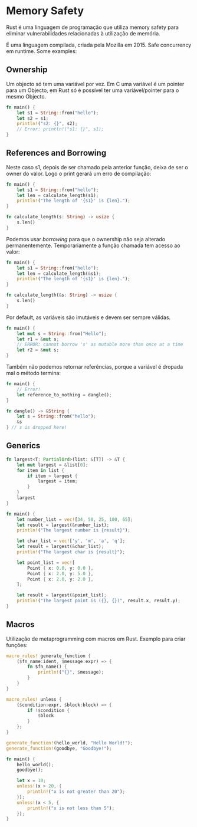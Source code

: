 # Memory Safety

Rust é uma linguagem de programação que utiliza memory safety para eliminar vulnerabilidades relacionadas à utilização de memória.

É uma linguagem compilada, criada pela Mozilla em 2015. Safe concurrency em runtime. Some examples:

## Ownership

Um objecto só tem uma variável por vez. Em C uma variável é um pointer para um Objecto, em Rust só é possível ter uma variável/pointer para o mesmo Objecto.

```rust
fn main() {
    let s1 = String::from("hello");
    let s2 = s1;
    println!("s2: {}", s2);
    // Error: println!("s1: {}", s1);
}
```

## References and Borrowing

Neste caso s1, depois de ser chamado pela anterior função, deixa de ser o owner do valor. Logo o print gerará um erro de compilação:

```rust
fn main() {
    let s1 = String::from("hello");
    let len = calculate_length(s1);
    println!("The length of '{s1}' is {len}.");
}

fn calculate_length(s: String) -> usize {
    s.len()
}
```

Podemos usar *borrowing* para que o ownership não seja alterado permanentemente. Temporariamente a função chamada tem acesso ao valor:

```rust
fn main() {
    let s1 = String::from("hello");
    let len = calculate_length(&s1);
    println!("The length of '{s1}' is {len}.");
}

fn calculate_length(&s: String) -> usize {
    s.len()
}
```

Por default, as variáveis são imutáveis e devem ser sempre válidas. 

```rust
fn main() {
    let mut s = String::from("Hello");
    let r1 = &mut s;
    // ERROR: cannot borrow 's' as mutable more than once at a time
    let r2 = &mut s;
}
```

Também não podemos retornar referências, porque a variável é dropada mal o método termina:

```rust
fn main() {
    // Error!
    let reference_to_nothing = dangle();
}

fn dangle() -> &String {
    let s = String::from("hello");
    &s
} // s is dropped here!
```

## Generics

```rust
fn largest<T: PartialOrd>(list: &[T]) -> &T {
    let mut largest = &list[0];
    for item in list {
        if item > largest {
            largest = item;
        }
    }
    largest
}

fn main() {
    let number_list = vec![34, 50, 25, 100, 65];
    let result = largest(&number_list);
    println!("The largest number is {result}");

    let char_list = vec!['y', 'm', 'a', 'q'];
    let result = largest(&char_list);
    println!("The largest char is {result}");

    let point_list = vec![
        Point { x: 0.0, y: 0.0 },
        Point { x: 2.0, y: 5.0 },
        Point { x: 2.0, y: 2.0 },
    ];

    let result = largest(&point_list);
    println!("The largest point is ({}, {})", result.x, result.y);
}
```

## Macros

Utilização de metaprogramming com macros em Rust. Exemplo para criar funções:

```rust
macro_rules! generate_function {
    ($fn_name:ident, $message:expr) => {
        fn $fn_name() {
            println!("{}", $message);
        }
    }
}

macro_rules! unless {
    ($condition:expr, $block:block) => {
        if !$condition {
            $block
        }
    };
}

generate_function!(hello_world, "Hello World!");
generate_function!(goodbye, "Goodbye!");

fn main() {
    hello_world();
    goodbye();

    let x = 10;
    unless!(x > 20, {
        println!("x is not greater than 20");
    });
    unless!(x < 5, {
        println!("x is not less than 5");
    });
}
```


